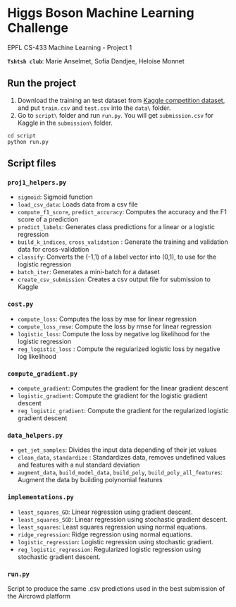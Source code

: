 # Higgs Boson Machine Learning Challenge
EPFL CS-433 Machine Learning - Project 1

**`Tshtsh club`**: Marie Anselmet, Sofia Dandjee, Heloise Monnet


## Run the project

1. Download the training an test dataset from [Kaggle competition dataset](https://www.kaggle.com/c/11051/download-all), and put ```train.csv``` and ```test.csv``` into the ```data\``` folder.
3. Go to `script\` folder and run ```run.py```. You will get ```submission.csv``` for Kaggle in the ```submission\``` folder.

~~~~shell
cd script
python run.py
~~~~

## Script files

### ```proj1_helpers.py```

- `sigmoid`: Sigmoid function
- `load_csv_data`: Loads data from a csv file
- `compute_f1_score`, `predict_accuracy`: Computes the accuracy and the F1 score of a prediction
- `predict_labels`: Generates class predictions for a linear or a logistic regression 
- `build_k_indices`, `cross_validation` : Generate the training and validation data for cross-validation
- `classify`: Converts the (-1,1) of a label vector into (0,1), to use for the logistic regression
- `batch_iter`: Generates a mini-batch for a dataset
- `create_csv_submission`: Creates a csv output file for submission to Kaggle

### ```cost.py```

- `compute_loss`: Computes the loss by mse for linear regression
- `compute_loss_rmse`: Compute the loss by rmse for linear regression
- `logistic_loss`: Compute the loss by negative log likelihood for the logistic regression
- `reg_logistic_loss` : Compute the regularized logistic loss by negative log likelihood

### ```compute_gradient.py```

- `compute_gradient`: Computes the gradient for the linear gradient descent
- `logistic_gradient`: Compute the gradient for the logistic gradient descent
- `reg_logistic_gradient`: Compute the gradient for the regularized logistic gradient descent

### ```data_helpers.py```

- `get_jet_samples`: Divides the input data depending of their jet values
- `clean_data`, `standardize` : Standardizes data, removes undefined values and features with a nul standard deviation
- `augment_data`, `build_model_data`, `build_poly`, `build_poly_all_features`: Augment the data by building polynomial features

### ```implementations.py```

- `least_squares_GD`: Linear regression using gradient descent.
- `least_squares_SGD`: Linear regression using stochastic gradient descent.
- `least_squares`: Least squares regression using normal equations.
- `ridge_regression`: Ridge regression using normal equations.
- `logistic_regression`: Logistic regression using stochastic gradient.
- `reg_logistic_regression`: Regularized logistic regression using stochastic gradient descent.

### ```run.py```

Script to produce the same .csv predictions used in the best submission of the Aircrowd platform



